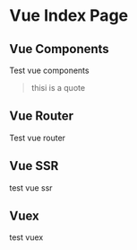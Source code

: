 # Vue Index Page

## Vue Components

Test vue components

> thisi is a quote

## Vue Router

Test vue router

## Vue SSR

test vue ssr

## Vuex

test vuex

